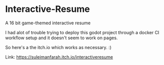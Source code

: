 # Interactive-Resume
A 16 bit game-themed interactive resume

I had alot of trouble trying to deploy this godot project through a docker CI workflow setup and it doesn't seem to work on pages.

So here's a the itch.io which works as necessary. :)

Link: https://suleimanfarah.itch.io/interactiveresume
